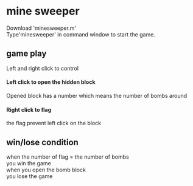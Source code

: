 # mine sweeper

Download 'minesweeper.m'  
Type'minesweeper' in command window to start the game.  
## game play
Left and right click to control  

#### Left click to open the hidden block  
Opened block has a number which means the number of bombs around  

#### Right click to flag  
the flag prevent left click on the block  

## win/lose condition
when the number of flag = the number of bombs  
you win the game  
when you open the bomb block  
you lose the game  
